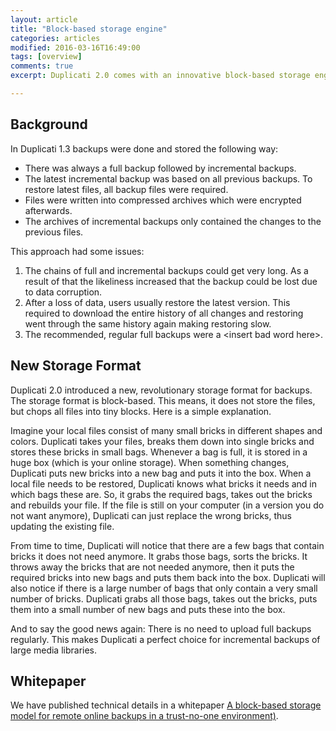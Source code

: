 ```yaml
---
layout: article
title: "Block-based storage engine"
categories: articles
modified: 2016-03-16T16:49:00
tags: [overview]
comments: true
excerpt: Duplicati 2.0 comes with an innovative block-based storage engine. Find out what that means, how it works and why it is so much better than the old approach of Duplicati 1.3.

---
```


## Background

In Duplicati 1.3 backups were done and stored the following way:

* There was always a full backup followed by incremental backups. 
* The latest incremental backup was based on all previous backups. To restore latest files, all backup files were required. 
* Files were written into compressed archives which were encrypted afterwards.
* The archives of incremental backups only contained the changes to the previous files.

This approach had some issues:

1. The chains of full and incremental backups could get very long. As a result of that the likeliness increased that the backup could be lost due to data corruption.
2. After a loss of data, users usually restore the latest version. This required to download the entire history of all changes and restoring went through the same history again making restoring slow.
3. The recommended, regular full backups were a &lt;insert bad word here&gt;.

## New Storage Format

Duplicati 2.0 introduced a new, revolutionary storage format for backups. The storage format is block-based. This means, it does not store the files, but chops all files into tiny blocks. Here is a simple explanation.

Imagine your local files consist of many small bricks in different shapes and colors. Duplicati takes your files, breaks them down into single bricks and stores these bricks in small bags. Whenever a bag is full, it is stored in a huge box (which is your online storage). When something changes, Duplicati puts new bricks into a new bag and puts it into the box. When a local file needs to be restored, Duplicati knows what bricks it needs and in which bags these are. So, it grabs the required bags, takes out the bricks and rebuilds your file. If the file is still on your computer (in a version you do not want anymore), Duplicati can just replace the wrong bricks, thus updating the existing file.

From time to time, Duplicati will notice that there are a few bags that contain bricks it does not need anymore. It grabs those bags, sorts the bricks. It throws away the bricks that are not needed anymore, then it puts the required bricks into new bags and puts them back into the box. Duplicati will also notice if there is a large number of bags that only contain a very small number of bricks. Duplicati grabs all those bags, takes out the bricks, puts them into a small number of new bags and puts these into the box.

And to say the good news again: There is no need to upload full backups regularly. This makes Duplicati a perfect choice for incremental backups of large media libraries. 

## Whitepaper
We have published technical details in a whitepaper [A block-based storage model for remote online backups in a trust-no-one environment)](/assets/Block-basedstorageformat.pdf).
